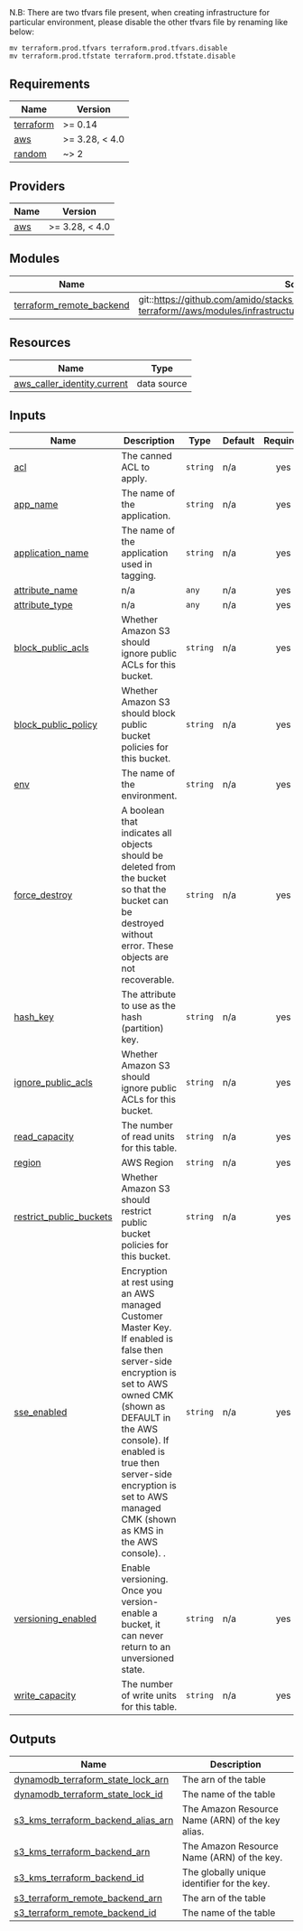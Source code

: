##

N.B: There are two tfvars file present, when creating infrastructure for particular environment, please disable the other tfvars file by renaming like below:

```
mv terraform.prod.tfvars terraform.prod.tfvars.disable
mv terraform.prod.tfstate terraform.prod.tfstate.disable
```

## Requirements

| Name | Version |
|------|---------|
| <a name="requirement_terraform"></a> [terraform](#requirement\_terraform) | >= 0.14 |
| <a name="requirement_aws"></a> [aws](#requirement\_aws) | >= 3.28, < 4.0 |
| <a name="requirement_random"></a> [random](#requirement\_random) | ~> 2 |

## Providers

| Name | Version |
|------|---------|
| <a name="provider_aws"></a> [aws](#provider\_aws) | >= 3.28, < 4.0 |

## Modules

| Name | Source | Version |
|------|--------|---------|
| <a name="module_terraform_remote_backend"></a> [terraform\_remote\_backend](#module\_terraform\_remote\_backend) | git::https://github.com/amido/stacks-terraform//aws/modules/infrastructure_modules/terraform_remote_backend | n/a |

## Resources

| Name | Type |
|------|------|
| [aws_caller_identity.current](https://registry.terraform.io/providers/hashicorp/aws/latest/docs/data-sources/caller_identity) | data source |

## Inputs

| Name | Description | Type | Default | Required |
|------|-------------|------|---------|:--------:|
| <a name="input_acl"></a> [acl](#input\_acl) | The canned ACL to apply. | `string` | n/a | yes |
| <a name="input_app_name"></a> [app\_name](#input\_app\_name) | The name of the application. | `string` | n/a | yes |
| <a name="input_application_name"></a> [application\_name](#input\_application\_name) | The name of the application used in tagging. | `string` | n/a | yes |
| <a name="input_attribute_name"></a> [attribute\_name](#input\_attribute\_name) | n/a | `any` | n/a | yes |
| <a name="input_attribute_type"></a> [attribute\_type](#input\_attribute\_type) | n/a | `any` | n/a | yes |
| <a name="input_block_public_acls"></a> [block\_public\_acls](#input\_block\_public\_acls) | Whether Amazon S3 should ignore public ACLs for this bucket. | `string` | n/a | yes |
| <a name="input_block_public_policy"></a> [block\_public\_policy](#input\_block\_public\_policy) | Whether Amazon S3 should block public bucket policies for this bucket. | `string` | n/a | yes |
| <a name="input_env"></a> [env](#input\_env) | The name of the environment. | `string` | n/a | yes |
| <a name="input_force_destroy"></a> [force\_destroy](#input\_force\_destroy) | A boolean that indicates all objects should be deleted from the bucket so that the bucket can be destroyed without error. These objects are not recoverable. | `string` | n/a | yes |
| <a name="input_hash_key"></a> [hash\_key](#input\_hash\_key) | The attribute to use as the hash (partition) key. | `string` | n/a | yes |
| <a name="input_ignore_public_acls"></a> [ignore\_public\_acls](#input\_ignore\_public\_acls) | Whether Amazon S3 should ignore public ACLs for this bucket. | `string` | n/a | yes |
| <a name="input_read_capacity"></a> [read\_capacity](#input\_read\_capacity) | The number of read units for this table. | `string` | n/a | yes |
| <a name="input_region"></a> [region](#input\_region) | AWS Region | `string` | n/a | yes |
| <a name="input_restrict_public_buckets"></a> [restrict\_public\_buckets](#input\_restrict\_public\_buckets) | Whether Amazon S3 should restrict public bucket policies for this bucket. | `string` | n/a | yes |
| <a name="input_sse_enabled"></a> [sse\_enabled](#input\_sse\_enabled) | Encryption at rest using an AWS managed Customer Master Key. If enabled is false then server-side encryption is set to AWS owned CMK (shown as DEFAULT in the AWS console). If enabled is true then server-side encryption is set to AWS managed CMK (shown as KMS in the AWS console). . | `string` | n/a | yes |
| <a name="input_versioning_enabled"></a> [versioning\_enabled](#input\_versioning\_enabled) | Enable versioning. Once you version-enable a bucket, it can never return to an unversioned state. | `string` | n/a | yes |
| <a name="input_write_capacity"></a> [write\_capacity](#input\_write\_capacity) | The number of write units for this table. | `string` | n/a | yes |

## Outputs

| Name | Description |
|------|-------------|
| <a name="output_dynamodb_terraform_state_lock_arn"></a> [dynamodb\_terraform\_state\_lock\_arn](#output\_dynamodb\_terraform\_state\_lock\_arn) | The arn of the table |
| <a name="output_dynamodb_terraform_state_lock_id"></a> [dynamodb\_terraform\_state\_lock\_id](#output\_dynamodb\_terraform\_state\_lock\_id) | The name of the table |
| <a name="output_s3_kms_terraform_backend_alias_arn"></a> [s3\_kms\_terraform\_backend\_alias\_arn](#output\_s3\_kms\_terraform\_backend\_alias\_arn) | The Amazon Resource Name (ARN) of the key alias. |
| <a name="output_s3_kms_terraform_backend_arn"></a> [s3\_kms\_terraform\_backend\_arn](#output\_s3\_kms\_terraform\_backend\_arn) | The Amazon Resource Name (ARN) of the key. |
| <a name="output_s3_kms_terraform_backend_id"></a> [s3\_kms\_terraform\_backend\_id](#output\_s3\_kms\_terraform\_backend\_id) | The globally unique identifier for the key. |
| <a name="output_s3_terraform_remote_backend_arn"></a> [s3\_terraform\_remote\_backend\_arn](#output\_s3\_terraform\_remote\_backend\_arn) | The arn of the table |
| <a name="output_s3_terraform_remote_backend_id"></a> [s3\_terraform\_remote\_backend\_id](#output\_s3\_terraform\_remote\_backend\_id) | The name of the table |
